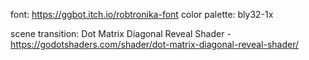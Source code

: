 font: https://ggbot.itch.io/robtronika-font
color palette: bly32-1x

scene transition: Dot Matrix Diagonal Reveal Shader - https://godotshaders.com/shader/dot-matrix-diagonal-reveal-shader/

